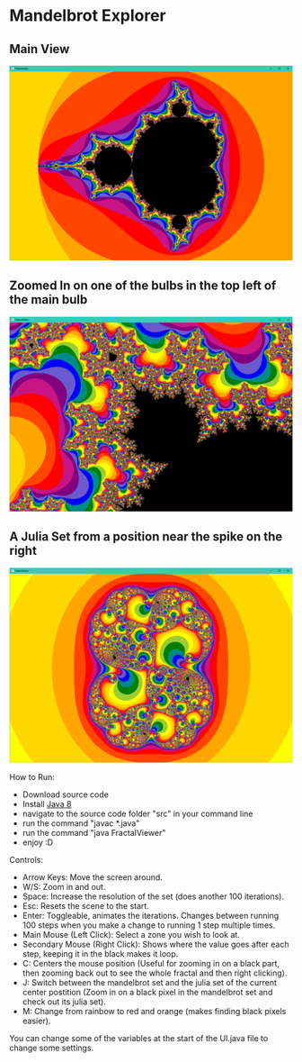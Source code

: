 # Mandelbrot Explorer

## Main View
![Main View](Capture1.PNG)

## Zoomed In on one of the bulbs in the top left of the main bulb
![Zoomed In](Capture2.PNG)

## A Julia Set from a position near the spike on the right
![Julia Set from a position near the spike on the right](Capture3.PNG)

How to Run:

- Download source code
- Install [Java 8](https://www.oracle.com/java/technologies/downloads/#java8)
- navigate to the source code folder "src" in your command line
- run the command "javac *.java"
- run the command "java FractalViewer"
- enjoy :D

Controls:

 -	Arrow Keys: Move the screen around.
 -  W/S: Zoom in and out.
 -	Space: Increase the resolution of the set (does another 100 iterations).
 -	Esc: Resets the scene to the start.
 -	Enter: Toggleable, animates the iterations. Changes between running 100 steps when you make a change to running 1 step multiple times.
 -	Main Mouse (Left Click): Select a zone you wish to look at.
 -	Secondary Mouse (Right Click): Shows where the value goes after each step, keeping it in the black makes it loop.
 -  C: Centers the mouse position (Useful for zooming in on a black part, then zooming back out to see the whole fractal and then right clicking).
 -  J: Switch between the mandelbrot set and the julia set of the current center postition (Zoom in on a black pixel in the mandelbrot set and check out its julia set).
 -  M: Change from rainbow to red and orange (makes finding black pixels easier).
 
 You can change some of the variables at the start of the UI.java file to change some settings. 
